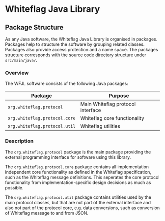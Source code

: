 # Whiteflag Java Library

## Package Structure

As any Java software, the Whiteflag Java Library is organised in packages.
Packages help to structure the software by grouping related classes. Packages
also provide access protection and a name space. The packages structure
corresponds with the source code directory structure under `src/main/java/`.

### Overview

The WFJL software consists of the following Java packages:

| Package                           | Purpose                           |
|-----------------------------------|-----------------------------------|
|`org.whiteflag.protocol`           | Main Whiteflag protocol interface |
|`org.whiteflag.protocol.core`      | Whiteflag core functionality      |
|`org.whiteflag.protocol.util`      | Whiteflag utilities               |

### Description

The `org.whiteflag.protocol` package is the main package providing the
external programming interface for software using this library.

The `org.whiteflag.protocol.core` package contains all implementation
independent core functionality as defined in the Whiteflag specification,
such as the Whiteflag message definitions. This seperates the core
protocol functionality from implementation-specific design decisions
as much as possible.

The `org.whiteflag.protocol.util` package contains utilities used by
the main protocol classes, but that are not part of the external interface
and also not part of the protocol core, e.g. data conversions, such as
conversion of Whiteflag message to and from JSON.
